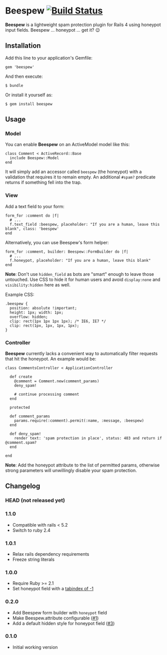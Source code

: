 # Beespew [![Build Status](https://travis-ci.org/Absolventa/beespew.svg?branch=master)](https://travis-ci.org/Absolventa/beespew)

**Beespew** is a lightweight spam protection plugin for Rails 4 using
honeypot input fields. Beespew … honeypot … get it? :wink:

## Installation

Add this line to your application's Gemfile:

    gem 'beespew'

And then execute:

    $ bundle

Or install it yourself as:

    $ gem install beespew

## Usage

### Model

You can enable **Beespew** on an ActiveModel model like this:

    class Comment < ActiveRecord::Base
      include Beespew::Model
    end

It will simply add an accessor called `beespew` (the honeypot) with a
validation that requires it to remain empty. An additional `#spam?` predicate
returns if something fell into the trap.

### View

Add a text field to your form:

    form_for :comment do |f|
      # ...
      f.text_field :beespew, placeholder: "If you are a human, leave this blank", class: 'beespew'
    end

Alternatively, you can use Beespew's form helper:

    form_for :comment, builder: Beespew::FormBuilder do |f|
      # ...
      f.honeypot, placeholder: "If you are a human, leave this blank"
    end

**Note**: Don't use `hidden_field` as bots are "smart" enough to leave those untouched.
Use CSS to hide it for human users and avoid `display:none` and
`visibility:hidden` here as well.

Example CSS:

    .beespew {
      position: absolute !important;
      height: 1px; width: 1px;
      overflow: hidden;
      clip: rect(1px 1px 1px 1px); /* IE6, IE7 */
      clip: rect(1px, 1px, 1px, 1px);
    }

### Controller

**Beespew** currently lacks a convenient way to automatically filter requests that
hit the honeypot. An example would be:

    class CommentsController < ApplicationController

      def create
        @comment = Comment.new(comment_params)
        deny_spam!

        # continue processing comment
      end

      protected

      def comment_params
        params.require(:comment).permit(:name, :message, :beespew)
      end

      def deny_spam!
        render text: 'spam protection in place', status: 403 and return if @comment.spam?
      end

    end

**Note**: Add the honeypot attribute to the list of permitted params, otherwise
strong parameters will unwillingly disable your spam protection.

## Changelog

### HEAD (not released yet)

### 1.1.0
* Compatible with rails < 5.2
* Switch to ruby 2.4

### 1.0.1
* Relax rails dependency requirements
* Freeze string literals

### 1.0.0
* Require Ruby >= 2.1
* Set honeypot field with a [tabindex of -1](https://www.w3.org/TR/html5/editing.html#sequential-focus-navigation-and-the-tabindex-attribute)

### 0.2.0
* Add Beespew form builder with `honeypot` field
* Make Beespew.attribute configurable ([#1](https://github.com/Absolventa/beespew/issues/1))
* Add a default hidden style for honeypot field ([#3](https://github.com/Absolventa/beespew/issues/3))

### 0.1.0
* Initial working version
